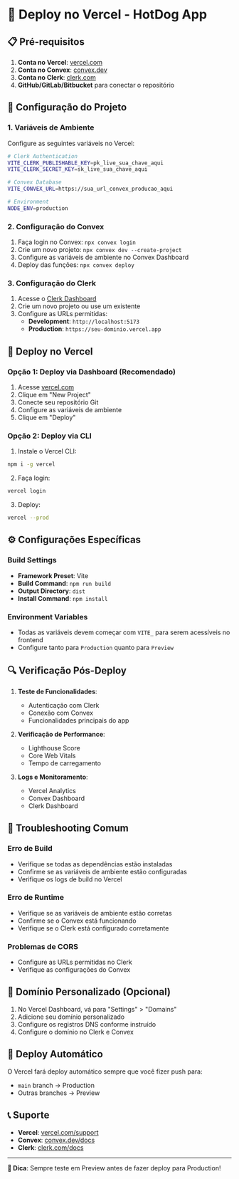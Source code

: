 # 🚀 Deploy no Vercel - HotDog App

## 📋 Pré-requisitos

1. **Conta no Vercel**: [vercel.com](https://vercel.com)
2. **Conta no Convex**: [convex.dev](https://convex.dev)
3. **Conta no Clerk**: [clerk.com](https://clerk.com)
4. **GitHub/GitLab/Bitbucket** para conectar o repositório

## 🔧 Configuração do Projeto

### 1. Variáveis de Ambiente

Configure as seguintes variáveis no Vercel:

```bash
# Clerk Authentication
VITE_CLERK_PUBLISHABLE_KEY=pk_live_sua_chave_aqui
VITE_CLERK_SECRET_KEY=sk_live_sua_chave_aqui

# Convex Database
VITE_CONVEX_URL=https://sua_url_convex_producao_aqui

# Environment
NODE_ENV=production
```

### 2. Configuração do Convex

1. Faça login no Convex: `npx convex login`
2. Crie um novo projeto: `npx convex dev --create-project`
3. Configure as variáveis de ambiente no Convex Dashboard
4. Deploy das funções: `npx convex deploy`

### 3. Configuração do Clerk

1. Acesse o [Clerk Dashboard](https://dashboard.clerk.com)
2. Crie um novo projeto ou use um existente
3. Configure as URLs permitidas:
   - **Development**: `http://localhost:5173`
   - **Production**: `https://seu-dominio.vercel.app`

## 🚀 Deploy no Vercel

### Opção 1: Deploy via Dashboard (Recomendado)

1. Acesse [vercel.com](https://vercel.com)
2. Clique em "New Project"
3. Conecte seu repositório Git
4. Configure as variáveis de ambiente
5. Clique em "Deploy"

### Opção 2: Deploy via CLI

1. Instale o Vercel CLI:
```bash
npm i -g vercel
```

2. Faça login:
```bash
vercel login
```

3. Deploy:
```bash
vercel --prod
```

## ⚙️ Configurações Específicas

### Build Settings
- **Framework Preset**: Vite
- **Build Command**: `npm run build`
- **Output Directory**: `dist`
- **Install Command**: `npm install`

### Environment Variables
- Todas as variáveis devem começar com `VITE_` para serem acessíveis no frontend
- Configure tanto para `Production` quanto para `Preview`

## 🔍 Verificação Pós-Deploy

1. **Teste de Funcionalidades**:
   - Autenticação com Clerk
   - Conexão com Convex
   - Funcionalidades principais do app

2. **Verificação de Performance**:
   - Lighthouse Score
   - Core Web Vitals
   - Tempo de carregamento

3. **Logs e Monitoramento**:
   - Vercel Analytics
   - Convex Dashboard
   - Clerk Dashboard

## 🐛 Troubleshooting Comum

### Erro de Build
- Verifique se todas as dependências estão instaladas
- Confirme se as variáveis de ambiente estão configuradas
- Verifique os logs de build no Vercel

### Erro de Runtime
- Verifique se as variáveis de ambiente estão corretas
- Confirme se o Convex está funcionando
- Verifique se o Clerk está configurado corretamente

### Problemas de CORS
- Configure as URLs permitidas no Clerk
- Verifique as configurações do Convex

## 📱 Domínio Personalizado (Opcional)

1. No Vercel Dashboard, vá para "Settings" > "Domains"
2. Adicione seu domínio personalizado
3. Configure os registros DNS conforme instruído
4. Configure o domínio no Clerk e Convex

## 🔄 Deploy Automático

O Vercel fará deploy automático sempre que você fizer push para:
- `main` branch → Production
- Outras branches → Preview

## 📞 Suporte

- **Vercel**: [vercel.com/support](https://vercel.com/support)
- **Convex**: [convex.dev/docs](https://convex.dev/docs)
- **Clerk**: [clerk.com/docs](https://clerk.com/docs)

---

**🎯 Dica**: Sempre teste em Preview antes de fazer deploy para Production!


